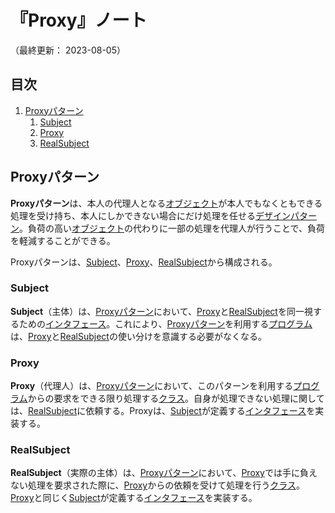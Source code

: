 # 『Proxy』ノート

（最終更新： 2023-08-05）


## 目次

1. [Proxyパターン](#proxyパターン)
	1. [Subject](#subject)
	1. [Proxy](#proxy)
	1. [RealSubject](#realsubject)


## Proxyパターン

**Proxyパターン**は、本人の代理人となる[オブジェクト](../../../../programming/_/chapters/object_oriented.md#オブジェクト)が本人でもなくともできる処理を受け持ち、本人にしかできない場合にだけ処理を任せる[デザインパターン](./design_pattern.md#デザインパターン)。負荷の高い[オブジェクト](../../../../programming/_/chapters/object_oriented.md#オブジェクト)の代わりに一部の処理を代理人が行うことで、負荷を軽減することができる。

Proxyパターンは、[Subject](#subject)、[Proxy](#proxy)、[RealSubject](#realsubject)から構成される。

### Subject

**Subject**（主体）は、[Proxyパターン](#proxyパターン)において、[Proxy](#proxy)と[RealSubject](#realsubject)を同一視するための[インタフェース](../../../../programming/_/chapters/object_oriented.md#インタフェース)。これにより、[Proxyパターン](#proxyパターン)を利用する[プログラム](../../../../programming/_/chapters/programming.md#プログラム)は、[Proxy](#proxy)と[RealSubject](#realsubject)の使い分けを意識する必要がなくなる。

### Proxy

**Proxy**（代理人）は、[Proxyパターン](#proxyパターン)において、このパターンを利用する[プログラム](../../../../programming/_/chapters/programming.md#プログラム)からの要求をできる限り処理する[クラス](../../../../programming/_/chapters/object_oriented.md#クラス)。自身が処理できない処理に関しては、[RealSubject](#realsubject)に依頼する。Proxyは、[Subject](#subject)が定義する[インタフェース](../../../../programming/_/chapters/object_oriented.md#インタフェース)を実装する。

### RealSubject

**RealSubject**（実際の主体）は、[Proxyパターン](#proxyパターン)において、[Proxy](#proxy)では手に負えない処理を要求された際に、[Proxy](#proxy)からの依頼を受けて処理を行う[クラス](../../../../programming/_/chapters/object_oriented.md#クラス)。[Proxy](#proxy)と同じく[Subject](#subject)が定義する[インタフェース](../../../../programming/_/chapters/object_oriented.md#インタフェース)を実装する。
